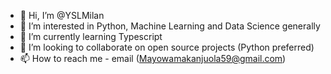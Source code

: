 - 👋 Hi, I’m @YSLMilan
- 👀 I’m interested in Python, Machine Learning and Data Science generally
- 🌱 I’m currently learning Typescript
- 💞️ I’m looking to collaborate on open source projects (Python preferred)
- 📫 How to reach me - email (Mayowamakanjuola59@gmail.com)

<!---
YSLMilan/YSLMilan is a ✨ special ✨ repository because its `README.md` (this file) appears on your GitHub profile.
You can click the Preview link to take a look at your changes.
--->
